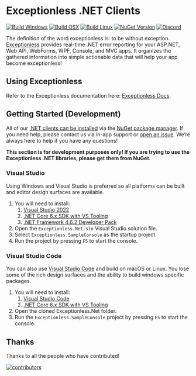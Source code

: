 # Exceptionless .NET Clients

[![Build Windows](https://github.com/exceptionless/Exceptionless.Net/workflows/Build%20Windows/badge.svg?branch=master)](https://github.com/Exceptionless/Exceptionless.Net/actions)
[![Build OSX](https://github.com/exceptionless/Exceptionless.Net/workflows/Build%20OSX/badge.svg)](https://github.com/Exceptionless/Exceptionless.Net/actions)
[![Build Linux](https://github.com/exceptionless/Exceptionless.Net/workflows/Build%20Linux/badge.svg)](https://github.com/Exceptionless/Exceptionless.Net/actions)
[![NuGet Version](http://img.shields.io/nuget/v/Exceptionless.svg?style=flat)](https://www.nuget.org/packages/Exceptionless/)
[![Discord](https://img.shields.io/discord/715744504891703319)](https://discord.gg/6HxgFCx)

The definition of the word exceptionless is: to be without exception. [Exceptionless](https://exceptionless.com/) provides real-time .NET error reporting for your ASP.NET, Web API, WebForms, WPF, Console, and MVC apps. It organizes the gathered information into simple actionable data that will help your app become exceptionless!

## Using Exceptionless

Refer to the Exceptionless documentation here: [Exceptionless Docs](https://exceptionless.com/docs/).

## Getting Started (Development)

All of our [.NET clients can be installed](https://www.nuget.org/profiles/exceptionless?showAllPackages=True) via the [NuGet package manager](https://docs.nuget.org/consume/Package-Manager-Dialog).
If you need help, please contact us via in-app support or
[open an issue](https://github.com/exceptionless/Exceptionless.Net/issues/new).
We’re always here to help if you have any questions!

**This section is for development purposes only! If you are trying to use the
Exceptionless .NET libraries, please get them from NuGet.**

### Visual Studio

Using Windows and Visual Studio is preferred so all platforms can be built and
editor design surfaces are available.

1. You will need to install:
   1. [Visual Studio 2022](https://visualstudio.microsoft.com/vs/community/)
   2. [.NET Core 6.x SDK with VS Tooling](https://dotnet.microsoft.com/download)
   3. [.NET Framework 4.6.2 Developer Pack](https://dotnet.microsoft.com/download/dotnet-framework/net462)
2. Open the `Exceptionless.Net.sln` Visual Studio solution file.
3. Select `Exceptionless.SampleConsole` as the startup project.
4. Run the project by pressing `F5` to start the console.

### Visual Studio Code

You can also use [Visual Studio Code](https://code.visualstudio.com) and build
on macOS or Linux. You lose some of the rich design surfaces and the ability to
build windows specific packages.

1. You will need to install:
   1. [Visual Studio Code](https://code.visualstudio.com)
   2. [.NET Core 6.x SDK with VS Tooling](https://dotnet.microsoft.com/download)
2. Open the cloned Exceptionless.Net folder.
3. Run the `Exceptionless.SampleConsole` project by pressing `F5` to start the console.

## Thanks

Thanks to all the people who have contributed!

[![contributors](https://contributors-img.web.app/image?repo=exceptionless/exceptionless.net)](https://github.com/exceptionless/exceptionless.net/graphs/contributors)
